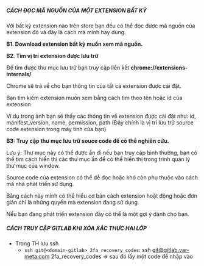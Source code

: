 ##### **CÁCH ĐỌC MÃ NGUỒN CỦA MỘT EXTENSION BẤT KỲ**

Với bất kỳ extension nào trên store bạn đều có thể đọc được mã nguồn của extension đó và đây là cách mà mình hay dùng.

**B1. Download extension bất kỳ muốn xem mã nguồn.**

**B2. Tìm vị trí extension được lưu trữ**

Để tìm được thư mục lưu trữ bạn truy cập liên kết **chrome://extensions-internals/**

Chrome sẽ trả về cho bạn thông tin của tất cả extension được cài đặt.

Bạn tìm kiếm extension muốn xem bằng cách tìm theo tên hoặc id của extension

Ví dụ trong ảnh bạn sẽ thấy các thông tin về extension được cài đặt như: id, manifest_version, name, permission, path (Đây chính là vị trí lưu trữ source code extension trong máy tính của bạn)

**B3: Truy cập thư mục lưu trữ souce code để có thể nghiên cứu.**

Lưu ý: Thư mục này có thể được ẩn đi nếu bạn truy cập bình thường, bạn có thể tìm cách hiển thị các thư mục ẩn để có thể hiển thị trong trình quản lý thư mục của window.

Source code của extension có thể dễ đọc hoặc khó còn phụ thuộc vào cách mà nhà phát triển sử dụng.

Bằng cách này mình có thể hiểu cơ bản cách extension hoặt động hoặc đơn giản chỉ là những quyền mà extension đang sử dụng.

Nếu bạn đang phát triển extension đây có thể là một gợi ý dành cho bạn.


##### **CÁCH TRUY CẬP GITLAB KHI XÓA XÁC THỰC HAI LỚP**

- Trong TH lưu ssh
	- `ssh git@<domain-gitlab> 2fa_recovery_codes`: ssh git@gitlab.var-meta.com 2fa_recovery_codes
	=> sau đó lấy một code để nhập vào 